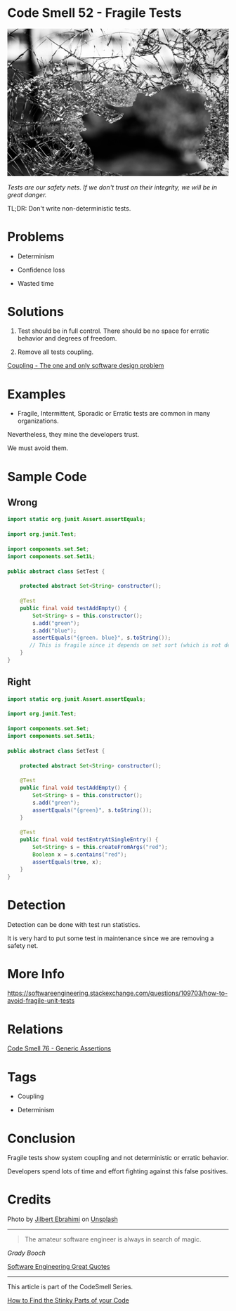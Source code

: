 # Code Smell 52 - Fragile Tests

![Code Smell 52 - Fragile Tests](Code%20Smell%2052%20-%20Fragile%20Tests.jpg)

*Tests are our safety nets. If we don't trust on their integrity, we will be in great danger.*

TL;DR: Don't write non-deterministic tests.

# Problems

- Determinism

- Confidence loss

- Wasted time

# Solutions

1. Test should be in full control. There should be no space for erratic behavior and degrees of freedom.

2. Remove all tests coupling.

[Coupling - The one and only software design problem](https://github.com/mcsee/Software-Design-Articles/tree/main/Articles/Theory/Coupling%20-%20The%20one%20and%20only%20software%20design%20problem/readme.md) 

# Examples

- Fragile, Intermittent, Sporadic or Erratic tests are common in many organizations. 

Nevertheless, they mine the developers trust. 

We must avoid them.

# Sample Code

## Wrong

[Gist Url]: # (https://gist.github.com/mcsee/20c94ec159e6333ddd5891b4af0d5688)
```java
import static org.junit.Assert.assertEquals;

import org.junit.Test;

import components.set.Set;
import components.set.Set1L;

public abstract class SetTest {
 
    protected abstract Set<String> constructor();
   
    @Test
    public final void testAddEmpty() {
        Set<String> s = this.constructor();
        s.add("green");
        s.add("blue");
        assertEquals("{green. blue}", s.toString());
       // This is fragile since it depends on set sort (which is not defined)
    }   
}
```

## Right

[Gist Url]: # (https://gist.github.com/mcsee/e89bdc655b7248598e0e8ccd3e94997d)
```java
import static org.junit.Assert.assertEquals;

import org.junit.Test;

import components.set.Set;
import components.set.Set1L;

public abstract class SetTest {
 
    protected abstract Set<String> constructor();
   
    @Test
    public final void testAddEmpty() {
        Set<String> s = this.constructor();
        s.add("green");
        assertEquals("{green}", s.toString());
    }   

    @Test
    public final void testEntryAtSingleEntry() {
        Set<String> s = this.createFromArgs("red");
        Boolean x = s.contains("red");
        assertEquals(true, x);
    } 
}
```

# Detection

Detection can be done with test run statistics. 

It is very hard to put some test in maintenance since we are removing a safety net.

# More Info

https://softwareengineering.stackexchange.com/questions/109703/how-to-avoid-fragile-unit-tests

# Relations

[Code Smell 76 - Generic Assertions](https://github.com/mcsee/Software-Design-Articles/tree/main/Articles/Code%20Smells/Code%20Smell%2076%20-%20Generic%20Assertions/readme.md)

# Tags

- Coupling

- Determinism

# Conclusion

Fragile tests show system coupling and not deterministic or erratic behavior.

Developers spend lots of time and effort fighting against this false positives.
 
# Credits

Photo by [Jilbert Ebrahimi](https://unsplash.com/@jilburr) on [Unsplash](https://unsplash.com/s/photos/glass-broken)

* * *

 > The amateur software engineer is always in search of magic. 

_Grady Booch_

[Software Engineering Great Quotes](https://github.com/mcsee/Software-Design-Articles/tree/main/Articles/Quotes/Software%20Engineering%20Great%20Quotes/readme.md)

* * * 

This article is part of the CodeSmell Series.

[How to Find the Stinky Parts of your Code](https://github.com/mcsee/Software-Design-Articles/tree/main/Articles/Code%20Smells/How%20to%20Find%20the%20Stinky%20parts%20of%20your%20Code/readme.md)